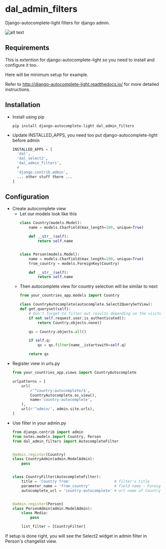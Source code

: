 # dal_admin_filters

Django-autocomplete-light filters for django admin.

![alt text](https://s3.amazonaws.com/upload.screenshot.co/5601128ed4 "Admin filter with Select2 input")

## Requirements

This is extention for django-autocomplete-light so you need to install and configure it too.

Here will be minimum setup for example.

Refer to http://django-autocomplete-light.readthedocs.io/ for more detailed instructions.

## Installation

* Install using pip
  ```
  pip install django-autocomplete-light dal_admin_filters
  ```
* Update INSTALLED_APPS, you need too put django-autocomplete-light before admin
  ```python
  INSTALLED_APPS = [
    'dal',
    'dal_select2',
    'dal_admin_filters',
    #
    'django.contrib.admin',
    ... other stuff there ...
  ]
  ```
## Configuration
  
* Create autocomplete view
  * Let our models look like this
    ```python
    class Country(models.Model):
        name = models.CharField(max_length=100, unique=True)

        def __str__(self):
            return self.name


    class Person(models.Model):
        name = models.CharField(max_length=100, unique=True)
        from_country = models.ForeignKey(Country)

        def __str__(self):
            return self.name

    ```
  * Then autocomplete view for country selection will be similar to next
    ``` python
    from your_countries_app.models import Country

    class CountryAutocomplete(autocomplete.Select2QuerySetView):
    def get_queryset(self):
        # Don't forget to filter out results depending on the visitor !
        if not self.request.user.is_authenticated():
            return Country.objects.none()

        qs = Country.objects.all()

        if self.q:
            qs = qs.filter(name__istartswith=self.q)

        return qs
    ```
* Register view in urls.py
    ``` python
    from your_countries_app.views import CountryAutocomplete

    urlpatterns = [
        url(
            r'^country-autocomplete/$',
            CountryAutocomplete.as_view(),
            name='country-autocomplete',
        ),
        url(r'^admin/', admin.site.urls),
    ]
    
* Use filter in your admin.py
  ```python
  from django.contrib import admin
  from notes.models import Country, Person
  from dal_admin_filters import AutocompleteFilter


  @admin.register(Country)
  class CountryAdmin(admin.ModelAdmin):
      pass


  class CountryFilter(AutocompleteFilter):
      title = 'Country from'                    # filter's title
      parameter_name = 'from_country'			# field name - ForeignKey to Country model
      autocomplete_url = 'country-autocomplete' # url name of Country autocomplete view


  @admin.register(Person)
  class PersonAdmin(admin.ModelAdmin):
      class Media:
          pass

      list_filter = [CountryFilter]

  ```

If setup is done right, you will see the Select2 widget in admin filter in Person's changelist view.
